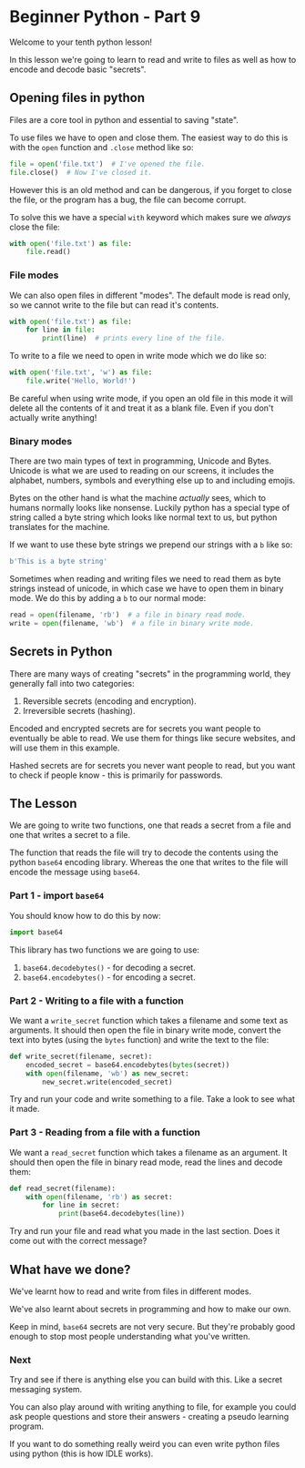 # Beginner Python - Part 9

Welcome to your tenth python lesson!

In this lesson we're going to learn to read and write to files
as well as how to encode and decode basic "secrets".

## Opening files in python

Files are a core tool in python and essential to saving "state".

To use files we have to open and close them. The easiest way to do
this is with the `open` function and `.close` method like so:

```python
file = open('file.txt')  # I've opened the file.
file.close()  # Now I've closed it.
```

However this is an old method and can be dangerous, if you forget to
close the file, or the program has a bug, the file can become corrupt.

To solve this we have a special `with` keyword which makes sure we
_always_ close the file:

```python
with open('file.txt') as file:
    file.read()
```

### File modes
We can also open files in different "modes". The default mode is read 
only, so we cannot write to the file but can read it's contents.

```python
with open('file.txt') as file:
    for line in file:
        print(line)  # prints every line of the file.
```

To write to a file we need to open in write mode which we do like so:

```python
with open('file.txt', 'w') as file:
    file.write('Hello, World!')
```

Be careful when using write mode, if you open an old file in this mode
it will delete all the contents of it and treat it as a blank file. Even
if you don't actually write anything!

### Binary modes

There are two main types of text in programming, Unicode and Bytes. 
Unicode is what we are used to reading on our screens, it includes the
alphabet, numbers, symbols and everything else up to and including
emojis.

Bytes on the other hand is what the machine _actually_ sees, which to
humans normally looks like nonsense. Luckily python has a special type of
string called a byte string which looks like normal text to us, but 
python translates for the machine.

If we want to use these byte strings we prepend our strings with a `b` like
so:

```python
b'This is a byte string'
```

Sometimes when reading and writing files we need to read them as byte strings
instead of unicode, in which case we have to open them in binary mode. We do this
by adding a `b` to our normal mode:

```python
read = open(filename, 'rb')  # a file in binary read mode.
write = open(filename, 'wb')  # a file in binary write mode.
```

## Secrets in Python

There are many ways of creating "secrets" in the programming world, they
generally fall into two categories:

1) Reversible secrets (encoding and encryption).
2) Irreversible secrets (hashing).

Encoded and encrypted secrets are for secrets you want people to eventually 
be able to read. We use them for things like secure websites, and will use 
them in this example.

Hashed secrets are for secrets you never want people to read, but you want
to check if people know - this is primarily for passwords.

## The Lesson

We are going to write two functions, one that reads a secret from a file 
and one that writes a secret to a file.

The function that reads the file will try to decode the contents using
the python `base64` encoding library. Whereas the one that writes to the 
file will encode the message using `base64`.

### Part 1 - import `base64`

You should know how to do this by now:

```python
import base64
```

This library has two functions we are going to use:

1) `base64.decodebytes()` - for decoding a secret.
2) `base64.encodebytes()` - for encoding a secret.

### Part 2 - Writing to a file with a function

We want a `write_secret` function which takes a filename and some
text as arguments. It should then open the file in binary write mode,
convert the text into bytes (using the `bytes` function) and write the
text to the file:

```python
def write_secret(filename, secret):
    encoded_secret = base64.encodebytes(bytes(secret))
    with open(filename, 'wb') as new_secret:
        new_secret.write(encoded_secret)
```

Try and run your code and write something to a file. Take a look to see
what it made.

### Part 3 - Reading from a file with a function

We want a `read_secret` function which takes a filename as an argument.
It should then open the file in binary read mode, read the lines and decode 
them:

```python
def read_secret(filename):
    with open(filename, 'rb') as secret:
        for line in secret:
            print(base64.decodebytes(line))
```

Try and run your file and read what you made in the last section. Does it
come out with the correct message?

## What have we done?

We've learnt how to read and write from files in different modes.

We've also learnt about secrets in programming and how to make our own.

Keep in mind, `base64` secrets are not very secure. But they're probably
good enough to stop most people understanding what you've written.

### Next

Try and see if there is anything else you can build with this. Like a
secret messaging system.

You can also play around with writing anything to file, for example 
you could ask people questions and store their answers - creating
a pseudo learning program.

If you want to do something really weird you can even write python files
using python (this is how IDLE works).